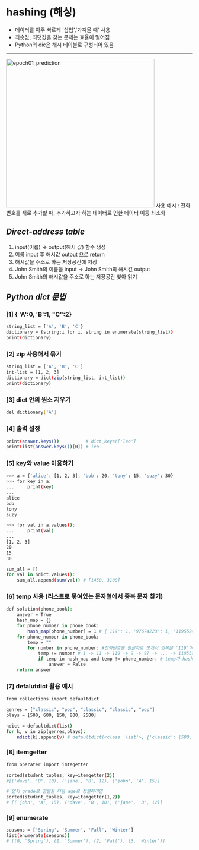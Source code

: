 # hashing (해싱)
- 데이터를 아주 빠르게 '삽입','가져올 때' 사용
- 최솟값, 최댓값을 찾는 문제는 효율이 떨어짐
- Python의 dic은 해시 테이블로 구성되어 있음
----------------------------

<img width="400" alt="epoch01_prediction" src="https://user-images.githubusercontent.com/49745654/110451415-85887980-8107-11eb-8870-4855dd7fcd9e.PNG">
사용 예시 : 전화번호를 새로 추가할 때, 추가하고자 하는 데이터로 인한 데이터 이동 최소화

## _Direct-address table_
1. input(이름) -> output(해시 값) 함수 생성
2. 이름 input 후 해시값 output 으로 return
3. 해시값을 주소로 하는 저장공간에 저장
4. John Smith의 이름을 input -> John Smith의 해시값 output
5. John Smith의 해시값을 주소로 하는 저장공간 찾아 읽기 

## _Python dict 문법_
### [1] { 'A':0, 'B':1, "C":2}
```sh
string_list = ['A', 'B', 'C'}
dictionary = {string:i for i, string in enumerate(string_list)}
print(dictionary)
```

### [2] zip 사용해서 묶기
```sh
string_list = ['A', 'B', 'C']
int-list = [1, 2, 3]
dictionary = dict(zip(string_list, int_list))
print(dictionary)
```

### [3] dict 안의 원소 지우기
```sh
del dictionary['A']
```

### [4] 출력 설정
```sh
print(answer.keys())          # dict_keys(['leo']
print(list(answer.keys())[0]) # leo
```

### [5] key와 value 이용하기
```sh
>>> a = {'alice': [1, 2, 3], 'bob': 20, 'tony': 15, 'suzy': 30}
>>> for key in a:
...     print(key)
... 
alice
bob
tony
suzy
```
```sh
>>> for val in a.values():
...     print(val)
... 
[1, 2, 3]
20
15
30   
```

```sh
sum_all = []
for val in ndict.values():
    sum_all.append(sum(val)) # [1450, 3100]
```


### [6] temp 사용 (리스트로 묶여있는 문자열에서 중복 문자 찾기)
```sh
def solution(phone_book):
    answer = True
    hash_map = {}
    for phone_number in phone_book:
        hash_map[phone_number] = 1 # {'119': 1, '97674223': 1, '1195524421': 1}
    for phone_number in phone_book:
        temp = ""
        for number in phone_number: #전화번호를 한글자로 쪼개서 반복문 '119'이면 '1' '1' '9'
            temp += number # 1 -> 11 -> 119 -> 9 -> 97 -> ... -> 1195524421
            if temp in hash_map and temp != phone_number: # temp가 hash_map에 있지만 phone_number는 아니라면...
                answer = False
    return answer
```
### [7] defalutdict 활용 예시
```sh
from collections import defaultdict

genres = ["classic", "pop", "classic", "classic", "pop"]
plays = [500, 600, 150, 800, 2500]

ndict = defaultdict(list)
for k, v in zip(genres,plays):
    ndict[k].append(v) # defaultdict(<class 'list'>, {'classic': [500, 150, 800], 'pop': [600, 2500]})
```

### [8] itemgetter
```sh
from operater import imtegetter

sorted(student_tuples, key=itemgetter(2))
#[('dave', 'B', 10), ('jane', 'B', 12), ('john', 'A', 15)]
```
```sh
# 먼저 grade로 정렬한 다음 age로 정렬하려면
sorted(student_tuples, key=itemgetter(1,2))
# [('john', 'A', 15), ('dave', 'B', 10), ('jane', 'B', 12)]
```

### [9] enumerate
```sh
seasons = ['Spring', 'Summer', 'Fall', 'Winter']
list(enumerate(seasons))
# [(0, 'Spring'), (1, 'Summer'), (2, 'Fall'), (3, 'Winter')]
```













